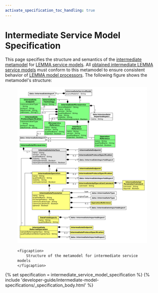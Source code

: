 ```yaml
---
activate_specification_toc_handling: true
---
```

# Intermediate Service Model Specification

This page specifies the structure and semantics of the
[intermediate metamodel](../index.md) for
[LEMMA service models](../../../user-guide/service-modeling-language/index.md).
All
[obtained intermediate LEMMA service models](../obtaining-intermediate-models/index.md)
must conform to this metamodel to ensure consistent behavior of
[LEMMA model processors](../../../user-guide/model-processing/index.md). The
following figure shows the metamodel's structure:

<figure>
    <a href="figures/metamodel.png">
        <img src="figures/metamodel.png" loading="lazy" />
    </a>

    <figcaption>
        Structure of the metamodel for intermediate service models
    </figcaption>
</figure>

{% set specification = intermediate_service_model_specification %}
{% include 'developer-guide/intermediate-model-specifications/_specification_body.html' %}
